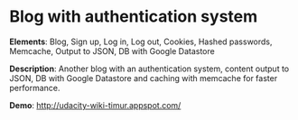 # Blog with authentication system

**Elements**: Blog, Sign up, Log in, Log out, Cookies, Hashed passwords, Memcache, Output to JSON, DB with Google Datastore

**Description**: Another blog with an authentication system, content output to JSON, DB with Google Datastore and caching with memcache for faster performance.

**Demo**: http://udacity-wiki-timur.appspot.com/
